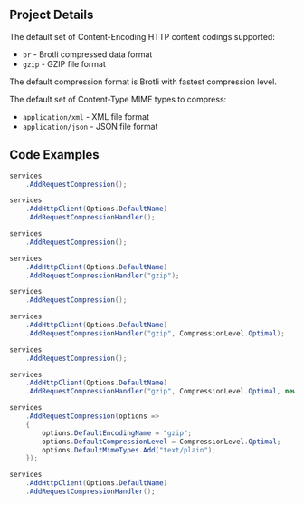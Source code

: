 ## Project Details

The default set of Content-Encoding HTTP content codings supported:
- `br` - Brotli compressed data format
- `gzip` - GZIP file format

The default compression format is Brotli with fastest compression level.

The default set of Content-Type MIME types to compress:
- `application/xml` - XML file format
- `application/json` - JSON file format

## Code Examples

```cs
services
    .AddRequestCompression();

services
    .AddHttpClient(Options.DefaultName)
    .AddRequestCompressionHandler();
```
```cs
services
    .AddRequestCompression();

services
    .AddHttpClient(Options.DefaultName)
    .AddRequestCompressionHandler("gzip");
```
```cs
services
    .AddRequestCompression();

services
    .AddHttpClient(Options.DefaultName)
    .AddRequestCompressionHandler("gzip", CompressionLevel.Optimal);
```
```cs
services
    .AddRequestCompression();

services
    .AddHttpClient(Options.DefaultName)
    .AddRequestCompressionHandler("gzip", CompressionLevel.Optimal, new[] { "text/plain" });
```
```cs
services
    .AddRequestCompression(options =>
    {
        options.DefaultEncodingName = "gzip";
        options.DefaultCompressionLevel = CompressionLevel.Optimal;
        options.DefaultMimeTypes.Add("text/plain");
    });

services
    .AddHttpClient(Options.DefaultName)
    .AddRequestCompressionHandler();
```
